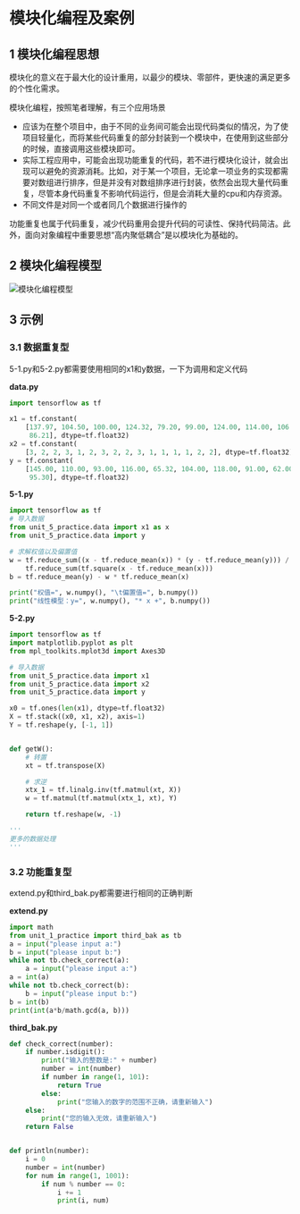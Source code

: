 # 模块化编程及案例

## 1 模块化编程思想

模块化的意义在于最大化的设计重用，以最少的模块、零部件，更快速的满足更多的个性化需求。

模块化编程，按照笔者理解，有三个应用场景

- 应该为在整个项目中，由于不同的业务间可能会出现代码类似的情况，为了使项目轻量化，而将某些代码重复的部分封装到一个模块中，在使用到这些部分的时候，直接调用这些模块即可。
- 实际工程应用中，可能会出现功能重复的代码，若不进行模块化设计，就会出现可以避免的资源消耗。比如，对于某一个项目，无论拿一项业务的实现都需要对数组进行排序，但是并没有对数组排序进行封装，依然会出现大量代码重复，尽管本身代码重复不影响代码运行，但是会消耗大量的cpu和内存资源。
- 不同文件是对同一个或者同几个数据进行操作的

功能重复也属于代码重复，减少代码重用会提升代码的可读性、保持代码简洁。此外，面向对象编程中重要思想“高内聚低耦合”是以模块化为基础的。

## 2 模块化编程模型

![模块化编程模型](https://gitee.com/QingShanxl/pictures/raw/master/img/20210430153412.png)

## 3 示例

### 3.1 数据重复型

5-1.py和5-2.py都需要使用相同的x1和y数据，一下为调用和定义代码

**data.py**

```python
import tensorflow as tf

x1 = tf.constant(
    [137.97, 104.50, 100.00, 124.32, 79.20, 99.00, 124.00, 114.00, 106.69, 138.05, 53.75, 46.91, 68.00, 63.02, 81.26,
     86.21], dtype=tf.float32)
x2 = tf.constant(
    [3, 2, 2, 3, 1, 2, 3, 2, 2, 3, 1, 1, 1, 1, 2, 2], dtype=tf.float32)
y = tf.constant(
    [145.00, 110.00, 93.00, 116.00, 65.32, 104.00, 118.00, 91.00, 62.00, 133.00, 51.00, 45.00, 78.50, 69.65, 75.69,
     95.30], dtype=tf.float32)

```

**5-1.py**

```python
import tensorflow as tf
# 导入数据
from unit_5_practice.data import x1 as x
from unit_5_practice.data import y

# 求解权值以及偏置值
w = tf.reduce_sum((x - tf.reduce_mean(x)) * (y - tf.reduce_mean(y))) / \
    tf.reduce_sum(tf.square(x - tf.reduce_mean(x)))
b = tf.reduce_mean(y) - w * tf.reduce_mean(x)

print("权值=", w.numpy(), "\t偏置值=", b.numpy())
print("线性模型：y=", w.numpy(), "* x +", b.numpy())
```

**5-2.py**

```python
import tensorflow as tf
import matplotlib.pyplot as plt
from mpl_toolkits.mplot3d import Axes3D

# 导入数据
from unit_5_practice.data import x1
from unit_5_practice.data import x2
from unit_5_practice.data import y

x0 = tf.ones(len(x1), dtype=tf.float32)
X = tf.stack((x0, x1, x2), axis=1)
Y = tf.reshape(y, [-1, 1])


def getW():
    # 转置
    xt = tf.transpose(X)

    # 求逆
    xtx_1 = tf.linalg.inv(tf.matmul(xt, X))
    w = tf.matmul(tf.matmul(xtx_1, xt), Y)

    return tf.reshape(w, -1)

'''
更多的数据处理
'''
```

### 3.2 功能重复型

extend.py和third_bak.py都需要进行相同的正确判断

**extend.py**

```python
import math
from unit_1_practice import third_bak as tb
a = input("please input a:")
b = input("please input b:")
while not tb.check_correct(a):
    a = input("please input a:")
a = int(a)
while not tb.check_correct(b):
    b = input("please input b:")
b = int(b)
print(int(a*b/math.gcd(a, b)))

```

**third_bak.py**

```python
def check_correct(number):
    if number.isdigit():
        print("输入的整数是:" + number)
        number = int(number)
        if number in range(1, 101):
            return True
        else:
            print("您输入的数字的范围不正确，请重新输入")
    else:
        print("您的输入无效，请重新输入")
    return False


def println(number):
    i = 0
    number = int(number)
    for num in range(1, 1001):
        if num % number == 0:
            i += 1
            print(i, num)

```

